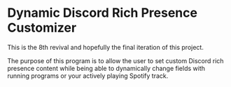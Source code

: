 # Dynamic Discord Rich Presence Customizer

This is the 8th revival and hopefully the final iteration of this project.

The purpose of this program is to allow the user to set custom Discord rich presence content while being able to dynamically change fields with running programs or your actively playing Spotify track.

